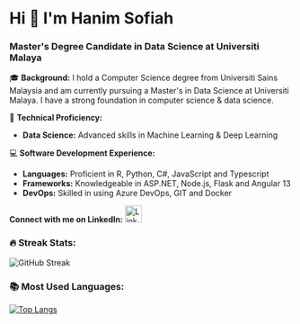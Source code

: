 # Hi 👋 I'm Hanim Sofiah

### Master's Degree Candidate in Data Science at Universiti Malaya
🎓 **Background:**
I hold a Computer Science degree from Universiti Sains Malaysia and am currently pursuing a Master's in Data Science at Universiti Malaya. I have a strong foundation in computer science & data science.

🔬 **Technical Proficiency:**
- **Data Science:** Advanced skills in Machine Learning & Deep Learning

💻 **Software Development Experience:**
- **Languages:** Proficient in R, Python, C#, JavaScript and Typescript
- **Frameworks:** Knowledgeable in ASP.NET, Node.js, Flask and Angular 13
- **DevOps:** Skilled in using Azure DevOps, GIT and Docker

**Connect with me on LinkedIn:**
[<img src="https://upload.wikimedia.org/wikipedia/commons/thumb/c/ca/LinkedIn_logo_initials.png/600px-LinkedIn_logo_initials.png" alt="LinkedIn" width="30" height="30">](https://www.linkedin.com/in/hanimsofiah/)

### 🔥 Streak Stats:
![GitHub Streak](https://github-readme-streak-stats.herokuapp.com/?user=sofiahanim&theme=onedark)

### 📚 Most Used Languages:
[![Top Langs](https://github-readme-stats.vercel.app/api/top-langs/?username=sofiahanim&theme=onedark&layout=compact)](https://github.com/anuraghazra/github-readme-stats)

